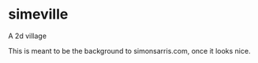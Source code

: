 # simeville

A 2d village

This is meant to be the background to simonsarris.com, once it looks nice.